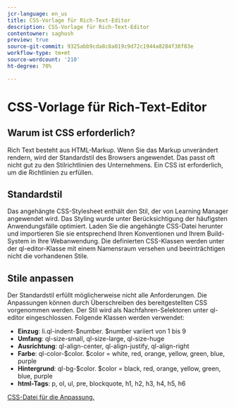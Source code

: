 ```yaml
---
jcr-language: en_us
title: CSS-Vorlage für Rich-Text-Editor
description: CSS-Vorlage für Rich-Text-Editor
contentowner: saghosh
preview: true
source-git-commit: 9325abb9cda8c8a019c9d72c1944a8284f38f83e
workflow-type: tm+mt
source-wordcount: '210'
ht-degree: 70%

---
```




# CSS-Vorlage für Rich-Text-Editor

## Warum ist CSS erforderlich?

Rich Text besteht aus HTML-Markup. Wenn Sie das Markup unverändert rendern, wird der Standardstil des Browsers angewendet. Das passt oft nicht gut zu den Stilrichtlinien des Unternehmens. Ein CSS ist erforderlich, um die Richtlinien zu erfüllen.

## Standardstil

Das angehängte CSS-Stylesheet enthält den Stil, der von Learning Manager angewendet wird. Das Styling wurde unter Berücksichtigung der häufigsten Anwendungsfälle optimiert. Laden Sie die angehängte CSS-Datei herunter und importieren Sie sie entsprechend Ihren Konventionen und Ihrem Build-System in Ihre Webanwendung. Die definierten CSS-Klassen werden unter der ql-editor-Klasse mit einem Namensraum versehen und beeinträchtigen nicht die vorhandenen Stile.

## Stile anpassen

Der Standardstil erfüllt möglicherweise nicht alle Anforderungen. Die Anpassungen können durch Überschreiben des bereitgestellten CSS vorgenommen werden. Der Stil wird als Nachfahren-Selektoren unter ql-editor eingeschlossen. Folgende Klassen werden verwendet:

* **Einzug**: li.ql-indent-$number. $number variiert von 1 bis 9
* **Umfang**: ql-size-small, ql-size-large, ql-size-huge
* **Ausrichtung**: ql-align-center, ql-align-justify, ql-align-right
* **Farbe**: ql-color-$color. $color = white, red, orange, yellow, green, blue, purple
* **Hintergrund**: ql-bg-$color. $color = black, red, orange, yellow, green, blue, purple
* **html-Tags**: p, ol, ul, pre, blockquote, h1, h2, h3, h4, h5, h6

[CSS-Datei für die Anpassung.](assets/ql-headless.css)
